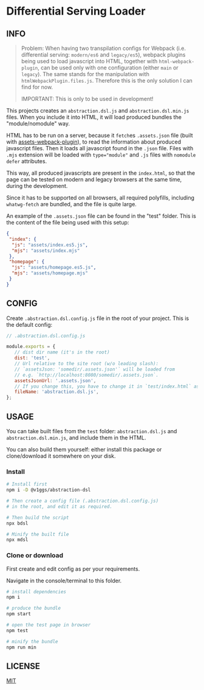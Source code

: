 # Differential Serving Loader

## INFO

> Problem: When having two transpilation configs for Webpack (i.e. differential serving: `modern/es6` and `legacy/es5`), webpack plugins being used to load javascript into HTML, together with `html-webpack-plugin`, can be used only with one configuration (either `main` or `legacy`). The same stands for the manipulation with `htmlWebpackPlugin.files.js`. Therefore this is the only solution I can find for now.
>
> IMPORTANT: This is only to be used in development!

This projects creates an `abstraction.dsl.js` and `abstraction.dsl.min.js` files. When you include it into HTML, it will load produced bundles the "module/nomodule" way.

HTML has to be run on a server, because it `fetch`es `.assets.json` file (built with [assets-webpack-plugin](https://www.npmjs.com/package/assets-webpack-plugin)), to read the information about produced javascript files. Then it loads all javascript found in the `.json` file. Files with `.mjs` extension will be loaded with `type="module"` and `.js` files with `nomodule defer` attributes.

This way, all produced javascripts are present in the `index.html`, so that the page can be tested on modern and legacy browsers at the same time, during the development.

Since it has to be supported on all browsers, all required polyfills, including `whatwg-fetch` are bundled, and the file is quite large.

An example of the `.assets.json` file can be found in the "test" folder. This is the content of the file being used with this setup:

```json
{
 "index": {
  "js": "assets/index.es5.js",
  "mjs": "assets/index.mjs"
 },
 "homepage": {
  "js": "assets/homepage.es5.js",
  "mjs": "assets/homepage.mjs"
 }
}
```

## CONFIG

Create `.abstraction.dsl.config.js` file in the root of your project. This is the default config:

```js
// .abstraction.dsl.config.js

module.exports = {
   // dist dir name (it's in the root)
   dist: 'test',
   // Url relative to the site root (w/o leading slash):
   // `assetsJson: 'somedir/.assets.json'` will be loaded from
   // e.g. `http://localhost:8080/somedir/.assets.json`.
   assetsJsonUrl: '.assets.json',
   // If you change this, you have to change it in `test/index.html` as well.
   fileName: 'abstraction.dsl.js',
};
```

## USAGE

You can take built files from the `test` folder: `abstraction.dsl.js` and `abstraction.dsl.min.js`, and include them in the HTML.

You can also build them yourself: either install this package or clone/download it somewhere on your disk.

### Install

```sh
# Install first
npm i -D @v1ggs/abstraction-dsl

# Then create a config file (.abstraction.dsl.config.js)
# in the root, and edit it as required.

# Then build the script
npx bdsl

# Minify the built file
npx mdsl
```

### Clone or download

First create and edit config as per your requirements.

Navigate in the console/terminal to this folder.

```sh
# install dependencies
npm i

# produce the bundle
npm start

# open the test page in browser
npm test

# minify the bundle
npm run min
```

## LICENSE

[MIT](LICENSE)
